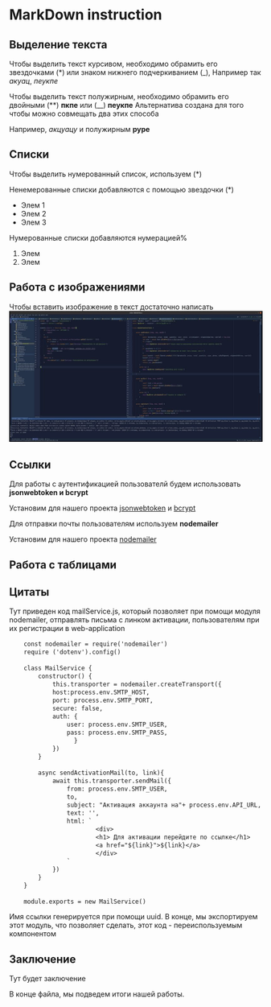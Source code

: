 # MarkDown instruction

## Выделение текста
Чтобы выделить текст курсивом, необходимо обрамить его звездочками (*) или знаком нижнего подчеркиванием
(_), Например так *акуац*, _пеукпе_

Чтобы выделить текст полужирным, необходимо обрамить его двойными (**) **пкпе** или (__) __пеукпе__
Альтернатива создана для того чтобы можно совмещать  два этих способа

Например, _акцуацу_ и полужирным **руре**

## Списки

Чтобы выделить  нумерованный список, используем (*)

Ненемерованные списки добавляются с помощью звездочки (*)

* Элем 1
* Элем 2
* Элем 3

Нумерованные списки добавляются нумерацией%

1. Элем
2. Элем


## Работа с изображениями

Чтобы вставить изображение в текст достаточно написать 
![Пример изображения](pic_example.jpg)

## Ссылки
Для работы с аутентификацией пользователй будем использовать **jsonwebtoken и bcrypt**

Установим для нашего проекта [jsonwebtoken](https://www.npmjs.com/package/jsonwebtoken) и [bcrypt](https://www.npmjs.com/package/bcrypt)


Для отправки почты пользователям используем **nodemailer**

Установим для нашего проекта [nodemailer](https://www.npmjs.com/package/nodemailer)

## Работа с таблицами 

## Цитаты
Тут приведен код mailService.js, который позволяет при помощи модуля nodemailer, отправлять письма с линком
активации, пользователям при их регистрации в web-application


        const nodemailer = require('nodemailer')
        require ('dotenv').config()
        
        class MailService {
            constructor() {
                this.transporter = nodemailer.createTransport({
                host:process.env.SMTP_HOST,
                port: process.env.SMTP_PORT,
                secure: false,
                auth: {
                    user: process.env.SMTP_USER,
                    pass: process.env.SMTP_PASS,
                      }
                })
            }
    
            async sendActivationMail(to, link){
                await this.transporter.sendMail({
                    from: process.env.SMTP_USER,
                    to,
                    subject: "Активация аккаунта на"+ process.env.API_URL,
                    text: '',
                    html: `
                            <div>
                            <h1> Для активации перейдите по ссылке</h1>
                            <a href="${link}">${link}</a>                
                            </div>                
                    `
                })
            }
        }

        module.exports = new MailService()

Имя ссылки генерируется при помощи uuid. В конце, мы экспортируем этот модуль, что позволяет сделать, этот
код - переиспользуемым компонентом 

## Заключение
Тут будет заключение


В конце файла, мы подведем итоги нашей работы.  
